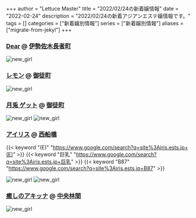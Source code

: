 +++
author = "Lettuce Master"
title = "2022/02/24の新着嬢情報"
date = "2022-02-24"
description = "2022/02/24の新着アジアンエステ嬢情報です。"
tags = []
categories = ["新着嬢別情報"]
series = ["新着嬢別情報"]
aliases = ["migrate-from-jekyl"]
+++
### [Dear](https://dear.xyz.mn/) @ [伊勢佐木長者町](/post/isesakityoja)


![new_girl](https://dear.xyz.mn/photos/sites/33/2022/02/2022022409022340.jpeg_300X450.jpeg)
### [レモン](http://ueno502.galaxy.bindcloud.jp/) @ [御徒町](/post/okachimachi)


![new_girl](https://i.imgur.com/vGYtwpG.jpeg)
### [月兎 ゲット](https://moon-rabbit.info/) @ [御徒町](/post/okachimachi)


![new_girl](https://moon-rabbit.info/staffPhoto/b20220223140702.jpg)
![new_girl](https://moon-rabbit.info/staffPhoto/s20220223140702.jpg)
### [アイリス](https://iris.ests.jp/) @ [西船橋](/post/nishifunabashi)
{{< keyword "(E)" "https://www.google.com/search?q=site%3Airis.ests.jp+(E)" >}} {{< keyword "巨乳" "https://www.google.com/search?q=site%3Airis.ests.jp+巨乳" >}} {{< keyword "B87" "https://www.google.com/search?q=site%3Airis.ests.jp+B87" >}} 

![new_girl](https://iris.ests.jp/photos/sites/58/2022/02/2022022321522189-302x403.jpeg_302X450.jpeg)
![new_girl](https://iris.ests.jp/photos/sites/58/2022/02/2022022321545288-302x403.jpeg_302X450.jpeg)
### [癒しのアキッナ](http://www.akina.estheshop.com/) @ [中央林間](/post/chuorinkan)


![new_girl](https://i.imgur.com/pdwpbAo.jpeg)
